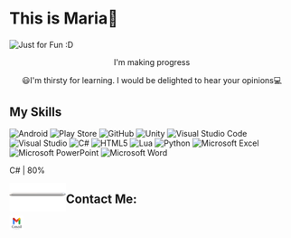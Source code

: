 # This is Maria👋
<img align ="center" src = "https://github.com/MaNaMoMaria/MaNaMoMaria/assets/119574174/65a30196-a4e7-4f04-ba9d-b9042ff5ca75" alt = "Just for Fun :D ">
<p align = "center"> I'm making progress </p>
<p align = "center">😃I'm thirsty for learning. I would be delighted to hear your opinions💻</p>

<h2 >My Skills</h2>

![Android](https://img.shields.io/badge/Android-3DDC84?style=for-the-badge&logo=android&logoColor=white)  ![Play Store](https://img.shields.io/badge/Google_Play-414141?style=for-the-badge&logo=google-play&logoColor=white) ![GitHub](https://img.shields.io/badge/github-%23121011.svg?style=for-the-badge&logo=github&logoColor=white) ![Unity](https://img.shields.io/badge/unity-%23000000.svg?style=for-the-badge&logo=unity&logoColor=white) 	![Visual Studio Code](https://img.shields.io/badge/Visual%20Studio%20Code-0078d7.svg?style=for-the-badge&logo=visual-studio-code&logoColor=white)  ![Visual Studio](https://img.shields.io/badge/Visual%20Studio-5C2D91.svg?style=for-the-badge&logo=visual-studio&logoColor=white) ![C#](https://img.shields.io/badge/c%23-%23239120.svg?style=for-the-badge&logo=csharp&logoColor=white) ![HTML5](https://img.shields.io/badge/html5-%23E34F26.svg?style=for-the-badge&logo=html5&logoColor=white) ![Lua](https://img.shields.io/badge/lua-%232C2D72.svg?style=for-the-badge&logo=lua&logoColor=white) ![Python](https://img.shields.io/badge/python-3670A0?style=for-the-badge&logo=python&logoColor=ffdd54) ![Microsoft Excel](https://img.shields.io/badge/Microsoft_Excel-217346?style=for-the-badge&logo=microsoft-excel&logoColor=white)
![Microsoft PowerPoint](https://img.shields.io/badge/Microsoft_PowerPoint-B7472A?style=for-the-badge&logo=microsoft-powerpoint&logoColor=white) ![Microsoft Word](https://img.shields.io/badge/Microsoft_Word-2B579A?style=for-the-badge&logo=microsoft-word&logoColor=white)





<p>C# | 80% </p><img align = "left" src = "https://github.com/MaNaMoMaria/MaNaMoMaria/blob/main/image/line.png?raw=true" height = 50px width ="100px">


<h2 align = "left"> Contact Me: </h2>
<a href = "mailto: maryam.n.mortazavi@gmail.com"> <img src ="https://github.com/MaNaMoMaria/MaNaMoMaria/blob/main/image/mailIcon.jpg?raw=true" height ="25px" width = "25px" alt = "Send Email"></a>


